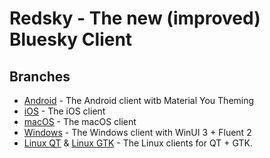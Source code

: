 # Redsky - The new (improved) Bluesky Client

## Branches
- [Android](https://github.com/MadeByRedPCat/redsky/tree/android) - The Android client witb Material You Theming
- [iOS](https://github.com/MadeByRedPCat/redsky/tree/ios) - The iOS client
- [macOS](https://github.com/MadeByRedPCat/redsky/tree/macos) - The macOS client
- [Windows](https://github.com/MadeByRedPCat/redsky/tree/windows) - The Windows client with WinUI 3 + Fluent 2
- [Linux QT](https://github.com/MadeByRedPCat/redsky/tree/linux-qt) & [Linux GTK](https://github.com/MadeByRedPCat/redsky/tree/linux-gtk) - The Linux clients for QT + GTK.
